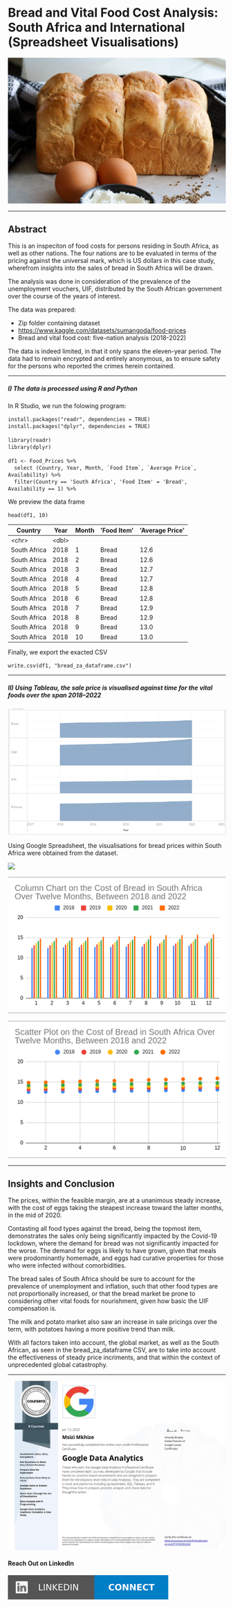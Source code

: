 # Bread and Vital Food Cost Analysis: South Africa and International (Spreadsheet Visualisations)

![](https://github.com/msizimkhize/Bread-and-Vital-Food-Cost-Analysis-South-Africa-and-International-/blob/main/IMG/Mosbolletjie-Bread-1200x800.jpg?raw=true)

***
## Abstract
This is an inspeciton of food costs for persons residing in South Africa, as well as other nations. The four nations are to be evaluated in terms of the pricing against the universal mark, which is US dollars in this case study, wherefrom insights into the sales of bread in South Africa will be drawn.

The analysis was done in consideration of the prevalence of the unemployment vouchers, UIF, distributed by the South African government over the course of the years of interest.

The data was prepared:
- Zip folder containing dataset
- https://www.kaggle.com/datasets/sumangoda/food-prices
- Bread and vital food cost: five-nation analysis (2018-2022)

The data is indeed limited, in that it only spans the eleven-year period. The data had to remain encrypted and entirely anonymous, as to ensure safety for the persons who reported the crimes herein contained.


***
##### I) The data is processed using R and Python

In R Studio, we run the folowing program:

```
install.packages("readr", dependencies = TRUE)
install.packages("dplyr", dependencies = TRUE)

library(readr)
library(dplyr)

df1 <- Food_Prices %>%
  select (Country, Year, Month, `Food Item`, `Average Price`, Availability) %>%
  filter(Country == 'South Africa', 'Food Item' = 'Bread', Availability == 1) %>%
```
We preview the data frame
```
head(df1, 10)
```

|Country|Year|Month|'Food Item'|'Average Price'|
|---|---|---|---|---|
|\<chr>| \<dbl\> | <dbl> | <chr> | <dbl> |
|South Africa|2018|1|Bread|12.6|
|South Africa|2018|2|Bread|12.6|
|South Africa|2018|3|Bread|12.7|
|South Africa|2018|4|Bread|12.7|
|South Africa|2018|5|Bread|12.8|
|South Africa|2018|6|Bread|12.8|
|South Africa|2018|7|Bread|12.9|
|South Africa|2018|8|Bread|12.9|
|South Africa|2018|9|Bread|13.0|
|South Africa|2018|10|Bread|13.0|


Finally, we export the exacted CSV

```
write.csv(df1, "bread_za_dataframe.csv")
```

***
##### II) Using Tableau, the sale price is visualised against time for the vital foods over the span 2018–2022 

![](https://github.com/msizimkhize/Bread-and-Vital-Food-Cost-Analysis-South-Africa-and-International-/blob/main/IMG/bread.png?raw=true)

Using Google Spreadsheet, the visualisations for bread prices within South Africa were obtained from the dataset.

![](https://github.com/user-attachments/assets/41ce2101-5e02-44ff-a165-0e558e255fba)


![](https://github.com/msizimkhize/Bread-and-Vital-Food-Cost-Analysis-South-Africa-and-International-/blob/main/IMG/Screenshot_2025-01-18_00_05_44.png?raw=true)

![](https://github.com/msizimkhize/Bread-and-Vital-Food-Cost-Analysis-South-Africa-and-International-/blob/main/IMG/Screenshot_2025-01-18_00_05_15.png?raw=true)

***
## Insights and Conclusion

The prices, within the feasible margin, are at a unanimous steady increase, with the cost of eggs taking the steapest increase toward the latter months, in the mid of 2020.

Contasting all food types against the bread, being the topmost item, demonstrates the sales only being significantly impacted by the Covid-19 lockdown, where the demand for bread was not significantly impacted for the worse. The demand for eggs is likely to have grown, given that meals were prodominantly homemade, and eggs had curative properties for those who were infected without comorbidities.

The bread sales of South Africa should be sure to account for the prevalence of unemployment and inflation, such that other food types are not proportionally increased, or that the bread market be prone to considering other vital foods for nourishment, given how basic the UIF compensation is.

The milk and potato market also saw an increase in sale pricings over the term, with potatoes having a more positive trend than milk.

With all factors taken into account, the global market, as well as the South African, as seen in the bread_za_dataframe CSV, are to take into account the effectiveness of steady price incriments, and that within the context of unprecedented global catastrophy.
***

![](https://github.com/msizimkhize/Bread-and-Vital-Food-Cost-Analysis-South-Africa-and-International-/blob/main/IMG/F7379CRZGZ4Z.jpeg?raw=true)

#### Reach Out on LinkedIn

![](https://raw.githubusercontent.com/msizimkhize/Bread-and-Vital-Food-Cost-Analysis-South-Africa-and-International-/b567ed529300d59fa217a1de87dad558d7912406/IMG/68747470733a2f2f696d672e736869656c64732e696f2f62616467652f4c696e6b6564496e2d436f6e6e6563742d626c75653f7374796c653d666f722d7468652d6261646765266c6f676f3d6c696e6b6564696e.svg)
